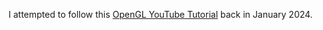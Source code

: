I attempted to follow this [OpenGL YouTube Tutorial](https://www.youtube.com/playlist?list=PLPaoO-vpZnumdcb4tZc4x5Q-v7CkrQ6M-) back in January 2024.

